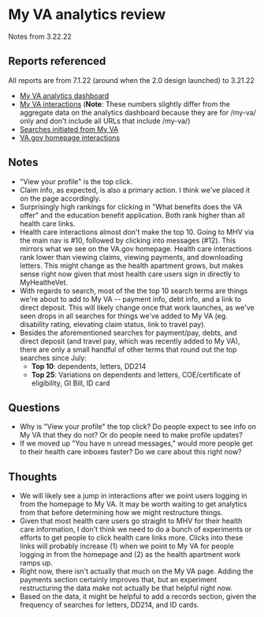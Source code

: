 # My VA analytics review 

Notes from 3.22.22

## Reports referenced

All reports are from 7.1.22 (around when the 2.0 design launched) to 3.21.22

- [My VA analytics dashboard](https://analytics.google.com/analytics/web/#/dashboard/XOEdSZeVT9qyxQU5T29PNw/a50123418w177519031p176188361/_u.date00=20210701&_u.date01=20220321/)
- [My VA interactions](https://analytics.google.com/analytics/web/#/report/content-event-pages/a50123418w177519031p176188361/_u.date00=20210701&_u.date01=20220321&explorer-table.plotKeys=%5B%5D&explorer-table.rowStart=0&explorer-table.rowCount=25&_r.drilldown=analytics.pagePath:www.va.gov~2Fmy-va~2F,analytics.eventCategory:Interactions/) (**Note**: These numbers slightly differ from the aggregate data on the analytics dashboard because they are for /my-va/ only and don't include all URLs that include /my-va/)
- [Searches initiated from My VA](https://analytics.google.com/analytics/web/#/report/content-site-search-pages/a50123418w177519031p176188361/_u.date00=20210701&_u.date01=20220321&explorer-table.plotKeys=%5B%5D&explorer-table.rowCount=50&_r.drilldown=analytics.searchStartPage:www.va.gov~2Fmy-va~2F/)
- [VA.gov homepage interactions](https://analytics.google.com/analytics/web/#/report/content-event-pages/a50123418w177519031p176188361/_u.date00=20210701&_u.date01=20220321&_r.drilldown=analytics.pagePath:www.va.gov~2F,analytics.eventCategory:Interactions&explorer-table.plotKeys=%5B%5D&explorer-table.rowStart=0&explorer-table.rowCount=25/)

## Notes

- "View your profile" is the top click.
- Claim info, as expected, is also a primary action. I think we've placed it on the page accordingly.
- Surprisingly high rankings for clicking in "What benefits does the VA offer" and the education benefit application. Both rank higher than all health care links.
- Health care interactions almost don't make the top 10. Going to MHV via the main nav is #10, followed by clicking into messages (#12). This mirrors what we see on the VA.gov homepage. Health care interactions rank lower than viewing claims, viewing payments, and downloading letters. This might change as the health apartment grows, but makes sense right now given that most health care users sign in directly to MyHealtheVet.
- With regards to search, most of the the top 10 search terms are things we're about to add to My VA -- payment info, debt info, and a link to direct deposit. This will likely change once that work launches, as we've seen drops in all searches for things we've added to My VA (eg. disability rating, elevating claim status, link to travel pay). 
- Besides the aforementioned searches for payment/pay, debts, and direct deposit (and travel pay, which was recently added to My VA), there are only a small handful of other terms that round out the top searches since July:
  - **Top 10**: dependents, letters, DD214
  - **Top 25**: Variations on dependents and letters, COE/certificate of eligibility, GI Bill, ID card

## Questions

- Why is "View your profile" the top click? Do people expect to see info on My VA that they do not? Or do people need to make profile updates?
- If we moved up "You have n unread messages," would more people get to their health care inboxes faster? Do we care about this right now?

## Thoughts

- We will likely see a jump in interactions after we point users logging in from the homepage to My VA. It may be worth waiting to get analytics from that before determining how we might restructure things.
- Given that most health care users go straight to MHV for their health care information, I don't think we need to do a bunch of experiments or efforts to get people to click health care links more. Clicks into these links will probably increase (1) when we point to My VA for people logging in from the homepage and (2) as the health apartment work ramps up.
- Right now, there isn't actually that much on the My VA page. Adding the payments section certainly improves that, but an experiment restructuring the data make not actually be that helpful right now.
- Based on the data, it might be helpful to add a records section, given the frequency of searches for letters, DD214, and ID cards.

